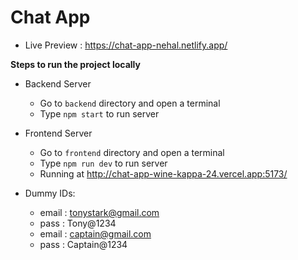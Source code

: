 # Chat App
- Live Preview : https://chat-app-nehal.netlify.app/

**Steps to run the project locally**

- Backend Server
    - Go to `backend` directory and open a terminal 
    - Type `npm start` to run server

- Frontend Server
    - Go to `frontend` directory and open a terminal 
    - Type `npm run dev` to run server
    - Running at http://chat-app-wine-kappa-24.vercel.app:5173/
    

- Dummy IDs:
    - email : tonystark@gmail.com  
    - pass : Tony@1234
    - email : captain@gmail.com  
    - pass : Captain@1234

